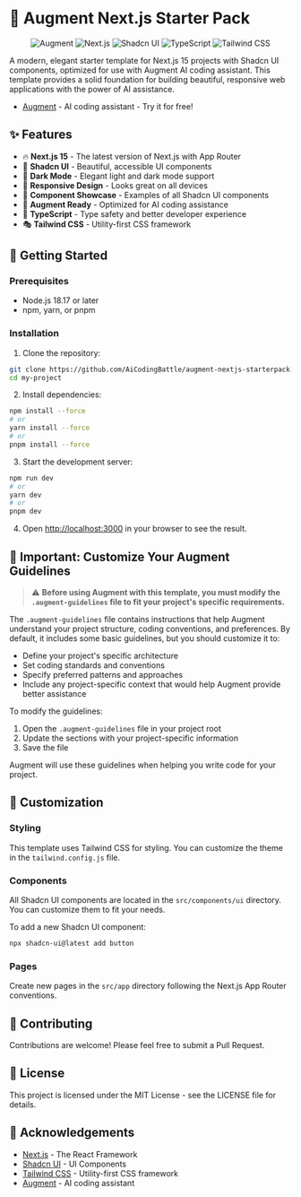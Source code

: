 # 🚀 Augment Next.js Starter Pack

<div align="center">

![Augment](https://img.shields.io/badge/Augment-AI%20Coding-8A2BE2?style=for-the-badge)
![Next.js](https://img.shields.io/badge/Next.js-15-black?style=for-the-badge&logo=next.js)
![Shadcn UI](https://img.shields.io/badge/Shadcn%20UI-Latest-black?style=for-the-badge)
![TypeScript](https://img.shields.io/badge/TypeScript-Latest-blue?style=for-the-badge&logo=typescript)
![Tailwind CSS](https://img.shields.io/badge/Tailwind%20CSS-Latest-38B2AC?style=for-the-badge&logo=tailwind-css)

</div>

A modern, elegant starter template for Next.js 15 projects with Shadcn UI components, optimized for use with Augment AI coding assistant. This template provides a solid foundation for building beautiful, responsive web applications with the power of AI assistance.

- [Augment](https://augmentcode.com/) - AI coding assistant - Try it for free!

## ✨ Features

- 🔥 **Next.js 15** - The latest version of Next.js with App Router
- 🎨 **Shadcn UI** - Beautiful, accessible UI components
- 🌙 **Dark Mode** - Elegant light and dark mode support
- 📱 **Responsive Design** - Looks great on all devices
- 🧩 **Component Showcase** - Examples of all Shadcn UI components
- 🤖 **Augment Ready** - Optimized for AI coding assistance
- 🔧 **TypeScript** - Type safety and better developer experience
- 🎭 **Tailwind CSS** - Utility-first CSS framework

## 🚀 Getting Started

### Prerequisites

- Node.js 18.17 or later
- npm, yarn, or pnpm

### Installation

1. Clone the repository:

```bash
git clone https://github.com/AiCodingBattle/augment-nextjs-starterpack.git my-project
cd my-project
```

2. Install dependencies:

```bash
npm install --force
# or
yarn install --force
# or
pnpm install --force
```

3. Start the development server:

```bash
npm run dev
# or
yarn dev
# or
pnpm dev
```

4. Open [http://localhost:3000](http://localhost:3000) in your browser to see the result.

## 📝 Important: Customize Your Augment Guidelines

> ⚠️ **Before using Augment with this template, you must modify the `.augment-guidelines` file to fit your project's specific requirements.**

The `.augment-guidelines` file contains instructions that help Augment understand your project structure, coding conventions, and preferences. By default, it includes some basic guidelines, but you should customize it to:

- Define your project's specific architecture
- Set coding standards and conventions
- Specify preferred patterns and approaches
- Include any project-specific context that would help Augment provide better assistance

To modify the guidelines:

1. Open the `.augment-guidelines` file in your project root
2. Update the sections with your project-specific information
3. Save the file

Augment will use these guidelines when helping you write code for your project.

## 🎨 Customization

### Styling

This template uses Tailwind CSS for styling. You can customize the theme in the `tailwind.config.js` file.

### Components

All Shadcn UI components are located in the `src/components/ui` directory. You can customize them to fit your needs.

To add a new Shadcn UI component:

```bash
npx shadcn-ui@latest add button
```

### Pages

Create new pages in the `src/app` directory following the Next.js App Router conventions.

## 🤝 Contributing

Contributions are welcome! Please feel free to submit a Pull Request.

## 📄 License

This project is licensed under the MIT License - see the LICENSE file for details.

## 🙏 Acknowledgements

- [Next.js](https://nextjs.org/) - The React Framework
- [Shadcn UI](https://ui.shadcn.com/) - UI Components
- [Tailwind CSS](https://tailwindcss.com/) - Utility-first CSS framework
- [Augment](https://augmentcode.com/) - AI coding assistant
